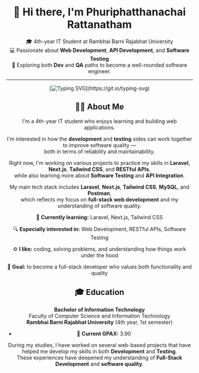 <div align="center">

# 👋 Hi there, I'm **Phuriphatthanachai Rattanatham**
🎓 4th-year IT Student at Rambhai Barni Rajabhat University  
💻 Passionate about **Web Development**, **API Development**, and **Software Testing**  
🚀 Exploring both **Dev** and **QA** paths to become a well-rounded software engineer.  

---

[![Typing SVG](https://readme-typing-svg.demolab.com?font=Fira+Code&pause=1000&color=00BFFF&center=true&vCenter=true&width=650&lines=Web+Development+%7C+API+Development+%7C+Software+Testing;Always+learning+and+building+better+software!)](https://git.io/typing-svg)


## 👨‍💻 About Me  

I'm a 4th-year IT student who enjoys learning and building web applications.  

I'm interested in how the **development** and **testing** sides can work together to improve software quality —  
both in terms of reliability and maintainability.  

Right now, I'm working on various projects to practice my skills in **Laravel**, **Next.js**, **Tailwind CSS**, and **RESTful APIs**,  
while also learning more about **Software Testing** and **API Integration**.  

My main tech stack includes **Laravel**, **Next.js**, **Tailwind CSS**, **MySQL**, and **Postman**,  
which reflects my focus on **full-stack web development** and my understanding of software quality.  

🌱 **Currently learning:** Laravel, Next.js, Tailwind CSS  

🔍 **Especially interested in:** Web Development, RESTful APIs, Software Testing  

⚙️ **I like:** coding, solving problems, and understanding how things work under the hood  

🧩 **Goal:** to become a full-stack developer who values both functionality and quality  


## 🎓 Education  

**Bachelor of Information Technology**  
Faculty of Computer Science and Information Technology  
**Rambhai Barni Rajabhat University** (4th year, 1st semester)  
- 🏅 **Current GPAX:** 3.90  

During my studies, I have worked on several web-based projects that have helped me develop my skills in both **Development** and **Testing**.  
These experiences have deepened my understanding of **Full-Stack Development** and **software quality**.  


</div>
